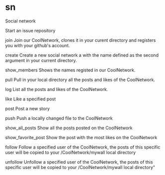 # sn
Social network

Start an issue repository

  join                  Join our CoolNetwork,
                        clones it in your curent directory
                        and registers you with your github's account.


  create                Create a new social network a with the name
                        defined as the second argument
                        in your current directory.


  show_members          Shows the names
                        registed in our CoolNetwork.


  pull                  Pull in your local directory
                        all the posts and likes of the CoolNetwork.


  log                   List all the posts and likes of the CoolNetwork.


  like                  Like a specified post
  
  
  post		            	Post a new story


  push		             	Push a locally changed file to the CoolNetwork


  show_all_posts	      Show all the posts posted on the CoolNetwork


  show_favorite_post	  Show the post with the most likes
		                  	on the CoolNetwork


  follow	            	Follow a specified user of the CoolNetwork,
		                  	the posts of this specific user will 
		                  	be copied to your /CoolNetwork/mywall 
			                  local directory


  unfollow	          	Unfollow a specified user of the CoolNetwork,
		                  	the posts of this specific user will 
	                  		be copied to your /CoolNetwork/mywall 
                  			local directory"
